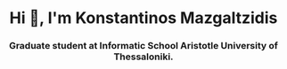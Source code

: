 <h1 align="center">Hi 👋, I'm Konstantinos Mazgaltzidis</h1>
<h3 align="center">Graduate student at Informatic School Aristotle University of Thessaloniki.</h3>

<!-- 👨‍💻 Checkout my portfolio here : [konmaz.github.io](http://konmaz.github.io/) -->

<!--<p>&nbsp;<img align="center" src="https://github-readme-stats.vercel.app/api?username=konmaz&show_icons=true" alt="konmaz" /></p> -->
